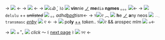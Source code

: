 -> ![](https://cdn.discordapp.com/attachments/1063256676746145823/1063262088765657218/578066B6-B327-41CB-AB2F-29C6663876D5.png) <-
-> ![](https://tomomi.neocities.org/divider/div26.gif) <-
-> ![](https://gnome.crd.co/assets/images/punctuation/ef78be48.gif?v=7c5c308b)૮Ꮚ ´͈    ꒱ა  ![](https://tomomi.neocities.org/pixeles/248.gif)  **vin**nie [ノ]() **me**`dia` **n[a]()mes** ｡｡｡ ![](https://tomomi.neocities.org/23.gif)<-
->  ![](https://cutekawaiiresources.files.wordpress.com/2016/11/my-melody-bullet-34.gif?w=20&zoom=2) `delulu` ++ *~~unlisted~~* ![](https://bloominglantanas.carrd.co/assets/images/gallery06/07e7d0e5.gif?v=57aa9ddb) ｡｡ *adhd[bpd]()tism*<-
-> ୨![](https://tomomi.neocities.org/pixeles/252.gif)୧ ︵  ![](https://tomomi.neocities.org/pixeles/250.gif) **h**e [ノ]() **a**ny neos ![](https://hauntedmansion.crd.co/assets/images/gallery06/bce32767_original.gif?v=e4b03eb4) 𓂃 `transmasc` [*enby*]() ![](https://cdn.discordapp.com/attachments/1004492032242368632/1004940940542226512/52ED3BB4-550-41D0-B8A9-D97F7AC066DF.gif) ୧ <-
-> ![](https://64.media.tumblr.com/tumblr_lu9wa58mkb1qf290m.gif) po**ly** [++]() *taken*.. ୨![](https://watermelon.crd.co/assets/images/gallery01/a376fa0b_original.gif?v=90e42ef7)୧ && arospec mlm ![](https://cutekawaiiresources.files.wordpress.com/2016/11/my-melody-bullet-41.gif?w=20&zoom=2) ๑<-

-> ![](https://tomomi.neocities.org/pixeles2/355.gif) ๑ ˚₊ ![](https://barbara.crd.co/assets/images/gallery07/e86ad7cb_original.gif?v=115e6ed7) *click* 〜 ꒰ [next page](PAClFIER) ꒱ ![](https://tomomi.neocities.org/pixeles2/365.gif) ୨୧ <-